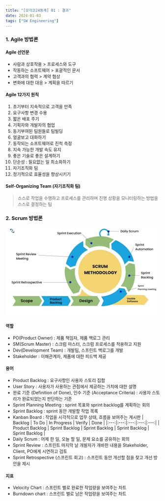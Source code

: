 ```yaml
---
title: "[모각코24동계] 01 : 결과"
date: 2024-01-03
tags: ["SW Engineering"]
---
```


### 1. Agile 방법론

#### Agile 선언문

- 사람과 상호작용 > 프로세스와 도구
- 작동하는 소프트웨어 > 포괄적인 문서
- 고객과의 협력 > 계약 협상
- 변화에 대한 대응 > 계획을 따르기

#### Agile 12가지 원칙

1. 초기부터 지속적으로 고객을 만족
2. 요구사항 변경 수용
3. 짧은 배포 주기
4. 기획자와 개발자의 협업
5. 동기부여된 팀원들로 팀빌딩
6. 얼굴보고 대화하기
7. 동작되는 소프트웨어로 진척 측정
8. 지속 가능한 개발 속도 유지
9. 좋은 기술로 좋은 설계하기
10. 단순성 : 필요없는 일 최소화하기
11. 자기조직화 팀
12. 정기적으로 효율성을 향상시키기

#### Self-Organizing Team (자기조직화 팀)

> 스스로 작업을 수행하고 프로세스를 관리하며 진행 상황을 모니터링하는 방법을 스스로 결정하는 팀

### 2. Scrum 방법론

![scrum_process](/static/image/scrum.png)

#### 역할

- PO(Product Owner) : 제품 책임자, 제품 백로그 관리
- SM(Scrum Master) : 스크럼 마스터, 스크럼 프로세스를 적용하고 지원
- Dev(Development Team) : 개발팀, 스프린트 백로그를 개발
- Stakeholder : 이해관계자, 제품에 대한 피드백 제공

#### 용어

- Product Backlog : 요구사항인 사용자 스토리 집합
- User Story : 사용자가 사용하는 관점에서 제공하는 가치에 대한 설명
- 완료 기준 (Definition of Done), 인수 기준 (Acceptance Criteria) : 사용자 스토리가 완료되었는지 판단하는 기준
- Sprint Planning Meeting : sprint 목표와 sprint backlog를 계획하는 회의
- Sprint Backlog : sprint 동안 개발할 작업 목록
- Kanban Board : 작업을 시각적으로 업무 상태, 흐름을 보여주는 게시판
  | Backlog | To Do | In Progress | Verify | Done |
  |:---:|:---:|:---:|:---:|:---:|
  | Product Backlog | Sprint Backlog | Sprint Backlog | Sprint Backlog | Sprint Backlog |
- Daily Scrum : 어제 한 일, 오늘 할 일, 문제 요소를 공유하는 회의
- Sprint Review : 스프린트 마지막 날 개발자가 개바한 내용을 Stakeholder, Client, PO에게 시연하고 검토
- Sprint Retrospective (스프린트 회고) : 스프린트 동안 개선할 점을 찾고 개선 방안을 제시

#### 지표

- Velocity Chart : 스프린트 별로 완료한 작업량을 보여주는 차트
- Burndown chart : 스프린트 별로 남은 작업량을 보여주는 차트
